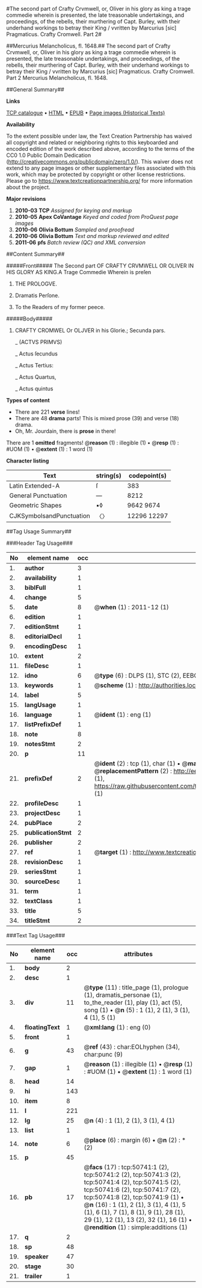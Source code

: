 #The second part of Crafty Crvmwell, or, Oliver in his glory as king a trage commedie wherein is presented, the late treasonable undertakings, and proceedings, of the rebells, their murthering of Capt. Burley, with their underhand workings to betray their King / vvritten by Marcurius [sic] Pragmaticus. Crafty Cromwell. Part 2#

##Mercurius Melancholicus, fl. 1648.##
The second part of Crafty Crvmwell, or, Oliver in his glory as king a trage commedie wherein is presented, the late treasonable undertakings, and proceedings, of the rebells, their murthering of Capt. Burley, with their underhand workings to betray their King / vvritten by Marcurius [sic] Pragmaticus.
Crafty Cromwell. Part 2
Mercurius Melancholicus, fl. 1648.

##General Summary##

**Links**

[TCP catalogue](http://www.ota.ox.ac.uk/tcp/)  • 
[HTML](http://tei.it.ox.ac.uk/tcp/Texts-HTML/free/A58/A58987.html)  • 
[EPUB](http://tei.it.ox.ac.uk/tcp/Texts-EPUB/free/A58/A58987.epub) • 
[Page images (Historical Texts)](https://historicaltexts.jisc.ac.uk/eebo-11907173e)

**Availability**

To the extent possible under law, the Text Creation Partnership has waived all copyright and related or neighboring rights to this keyboarded and encoded edition of the work described above, according to the terms of the CC0 1.0 Public Domain Dedication (http://creativecommons.org/publicdomain/zero/1.0/). This waiver does not extend to any page images or other supplementary files associated with this work, which may be protected by copyright or other license restrictions. Please go to https://www.textcreationpartnership.org/ for more information about the project.

**Major revisions**

1. __2010-03__ __TCP__ *Assigned for keying and markup*
1. __2010-05__ __Apex CoVantage__ *Keyed and coded from ProQuest page images*
1. __2010-06__ __Olivia Bottum__ *Sampled and proofread*
1. __2010-06__ __Olivia Bottum__ *Text and markup reviewed and edited*
1. __2011-06__ __pfs__ *Batch review (QC) and XML conversion*

##Content Summary##

#####Front#####
The Second part OF CRAFTY CRVMWELL OR OLIVER IN HIS GLORY AS KING.A Trage Commedie Wherein is preſen
1. THE PROLOGVE.

1. Dramatis Perſone.

1. To the Readers of my former peece.

#####Body#####

1. CRAFTY CROMWEL Or OLJVER in his Glorie.; Secunda pars.

    _ (ACTVS PRIMVS)

    _ Actus ſecundus

    _ Actus Tertius:

    _ Actus Quartus,

    _ Actus quintus

**Types of content**

  * There are 221 **verse** lines!
  * There are 48 **drama** parts! This is mixed prose (39) and verse (18) drama.
  * Oh, Mr. Jourdain, there is **prose** in there!

There are 1 **omitted** fragments! 
 @__reason__ (1) : illegible (1)  •  @__resp__ (1) : #UOM (1)  •  @__extent__ (1) : 1 word (1)

**Character listing**


|Text|string(s)|codepoint(s)|
|---|---|---|
|Latin Extended-A|ſ|383|
|General Punctuation|—|8212|
|Geometric Shapes|▪◊|9642 9674|
|CJKSymbolsandPunctuation|〈〉|12296 12297|

##Tag Usage Summary##

###Header Tag Usage###

|No|element name|occ|attributes|
|---|---|---|---|
|1.|__author__|3||
|2.|__availability__|1||
|3.|__biblFull__|1||
|4.|__change__|5||
|5.|__date__|8| @__when__ (1) : 2011-12 (1)|
|6.|__edition__|1||
|7.|__editionStmt__|1||
|8.|__editorialDecl__|1||
|9.|__encodingDesc__|1||
|10.|__extent__|2||
|11.|__fileDesc__|1||
|12.|__idno__|6| @__type__ (6) : DLPS (1), STC (2), EEBO-CITATION (1), OCLC (1), VID (1)|
|13.|__keywords__|1| @__scheme__ (1) : http://authorities.loc.gov/ (1)|
|14.|__label__|5||
|15.|__langUsage__|1||
|16.|__language__|1| @__ident__ (1) : eng (1)|
|17.|__listPrefixDef__|1||
|18.|__note__|8||
|19.|__notesStmt__|2||
|20.|__p__|11||
|21.|__prefixDef__|2| @__ident__ (2) : tcp (1), char (1)  •  @__matchPattern__ (2) : ([0-9\-]+):([0-9IVX]+) (1), (.+) (1)  •  @__replacementPattern__ (2) : http://eebo.chadwyck.com/downloadtiff?vid=$1&page=$2 (1), https://raw.githubusercontent.com/textcreationpartnership/Texts/master/tcpchars.xml#$1 (1)|
|22.|__profileDesc__|1||
|23.|__projectDesc__|1||
|24.|__pubPlace__|2||
|25.|__publicationStmt__|2||
|26.|__publisher__|2||
|27.|__ref__|1| @__target__ (1) : http://www.textcreationpartnership.org/docs/. (1)|
|28.|__revisionDesc__|1||
|29.|__seriesStmt__|1||
|30.|__sourceDesc__|1||
|31.|__term__|1||
|32.|__textClass__|1||
|33.|__title__|5||
|34.|__titleStmt__|2||


###Text Tag Usage###

|No|element name|occ|attributes|
|---|---|---|---|
|1.|__body__|2||
|2.|__desc__|1||
|3.|__div__|11| @__type__ (11) : title_page (1), prologue (1), dramatis_personae (1), to_the_reader (1), play (1), act (5), song (1)  •  @__n__ (5) : 1 (1), 2 (1), 3 (1), 4 (1), 5 (1)|
|4.|__floatingText__|1| @__xml:lang__ (1) : eng (0)|
|5.|__front__|1||
|6.|__g__|43| @__ref__ (43) : char:EOLhyphen (34), char:punc (9)|
|7.|__gap__|1| @__reason__ (1) : illegible (1)  •  @__resp__ (1) : #UOM (1)  •  @__extent__ (1) : 1 word (1)|
|8.|__head__|14||
|9.|__hi__|143||
|10.|__item__|8||
|11.|__l__|221||
|12.|__lg__|25| @__n__ (4) : 1 (1), 2 (1), 3 (1), 4 (1)|
|13.|__list__|1||
|14.|__note__|6| @__place__ (6) : margin (6)  •  @__n__ (2) : * (2)|
|15.|__p__|45||
|16.|__pb__|17| @__facs__ (17) : tcp:50741:1 (2), tcp:50741:2 (2), tcp:50741:3 (2), tcp:50741:4 (2), tcp:50741:5 (2), tcp:50741:6 (2), tcp:50741:7 (2), tcp:50741:8 (2), tcp:50741:9 (1)  •  @__n__ (16) : 1 (1), 2 (1), 3 (1), 4 (1), 5 (1), 6 (1), 7 (1), 8 (1), 9 (1), 28 (1), 29 (1), 12 (1), 13 (2), 32 (1), 16 (1)  •  @__rendition__ (1) : simple:additions (1)|
|17.|__q__|2||
|18.|__sp__|48||
|19.|__speaker__|47||
|20.|__stage__|30||
|21.|__trailer__|1||
